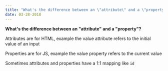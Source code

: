 ```yaml
---
title: "What's the difference between an \"attribute\" and a \"property\"?"
date: 03-28-2018
---
```


**What's the difference between an "attribute" and a "property"?**

Attributes are for HTML, example the value attribute refers to the initial value of an input

Properties are for JS, example the value property refers to the current value

Sometimes attributes and properties have a 1:1 mapping like `id`